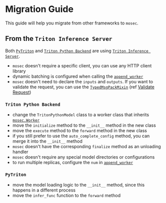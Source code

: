 # Migration Guide

This guide will help you migrate from other frameworks to `mosec`.

## From the `Triton Inference Server`

Both [`PyTriton`](https://github.com/triton-inference-server/pytriton) and [`Triton Python Backend`](https://github.com/triton-inference-server/python_backend) are using [`Triton Inference Server`](https://github.com/triton-inference-server).

- `mosec` doesn't require a specific client, you can use any HTTP client library
- dynamic batching is configured when calling the [`append_worker`](mosec.server.Server.append_worker)
- `mosec` doesn't need to declare the `inputs` and `outputs`. If you want to validate the request, you can use the [`TypedMsgPackMixin`](mosec.mixin.typed_worker.TypedMsgPackMixin) (ref [Validate Request](https://mosecorg.github.io/mosec/examples/validate.html))

### `Triton Python Backend`

- change the `TritonPythonModel` class to a worker class that inherits [`mosec.Worker`](mosec.worker.Worker)
- move the `initialize` method to the `__init__` method in the new class
- move the `execute` method to the `forward` method in the new class
- if you still prefer to use the `auto_complete_config` method, you can merge it into the `__init__` method
- `mosec` doesn't have the corresponding `finalize` method as an unloading handler
- `mosec` doesn't require any special model directories or configurations
- to run multiple replicas, configure the `num` in [`append_worker`](mosec.server.Server.append_worker)

### `PyTriton`

- move the model loading logic to the `__init__` method, since this happens in a different process
- move the `infer_func` function to the `forward` method
